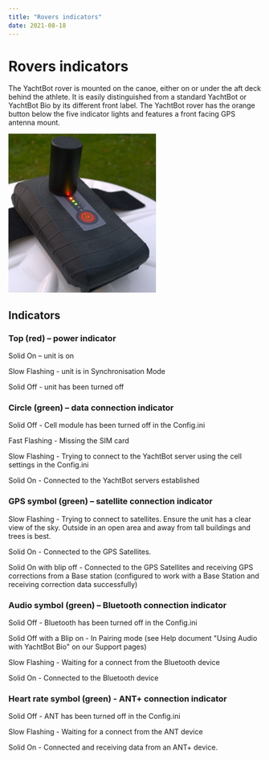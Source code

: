```yaml
---
title: "Rovers indicators"
date: 2021-08-18
---
```

# Rovers indicators

The YachtBot rover is mounted on the canoe, either on or under the aft deck behind the athlete. It is easily distinguished from a standard YachtBot or YachtBot Bio by its different front label. The YachtBot rover has the orange button below the five indicator lights and features a front facing GPS antenna mount.  

  

<img src="../../../assets/images/blob1447286884892.png" alt="" width="293.526px" height="316px" />

Indicators
----------

### Top (red) – power indicator

Solid On – unit is on

Slow Flashing - unit is in Synchronisation Mode

Solid Off - unit has been turned off

  

### Circle (green) – data connection indicator

Solid Off - Cell module has been turned off in the Config.ini

Fast Flashing - Missing the SIM card

Slow Flashing - Trying to connect to the YachtBot server using the cell settings in the Config.ini

Solid On - Connected to the YachtBot servers established

  

### GPS symbol (green) – satellite connection indicator

Slow Flashing - Trying to connect to satellites. Ensure the unit has a clear view of the sky. Outside in an open area and away from tall buildings and trees is best.

Solid On - Connected to the GPS Satellites.

Solid On with blip off - Connected to the GPS Satellites and receiving GPS corrections from a Base station (configured to work with a Base Station and receiving correction data successfully)

  

### Audio symbol (green) – Bluetooth connection indicator

Solid Off - Bluetooth has been turned off in the Config.ini

Solid Off with a Blip on - In Pairing mode (see Help document "Using Audio with YachtBot Bio" on our Support pages)

Slow Flashing - Waiting for a connect from the Bluetooth device

Solid On - Connected to the Bluetooth device

  

### Heart rate symbol (green) - ANT+ connection indicator

Solid Off - ANT has been turned off in the Config.ini

Slow Flashing - Waiting for a connect from the ANT device

Solid On - Connected and receiving data from an ANT+ device.